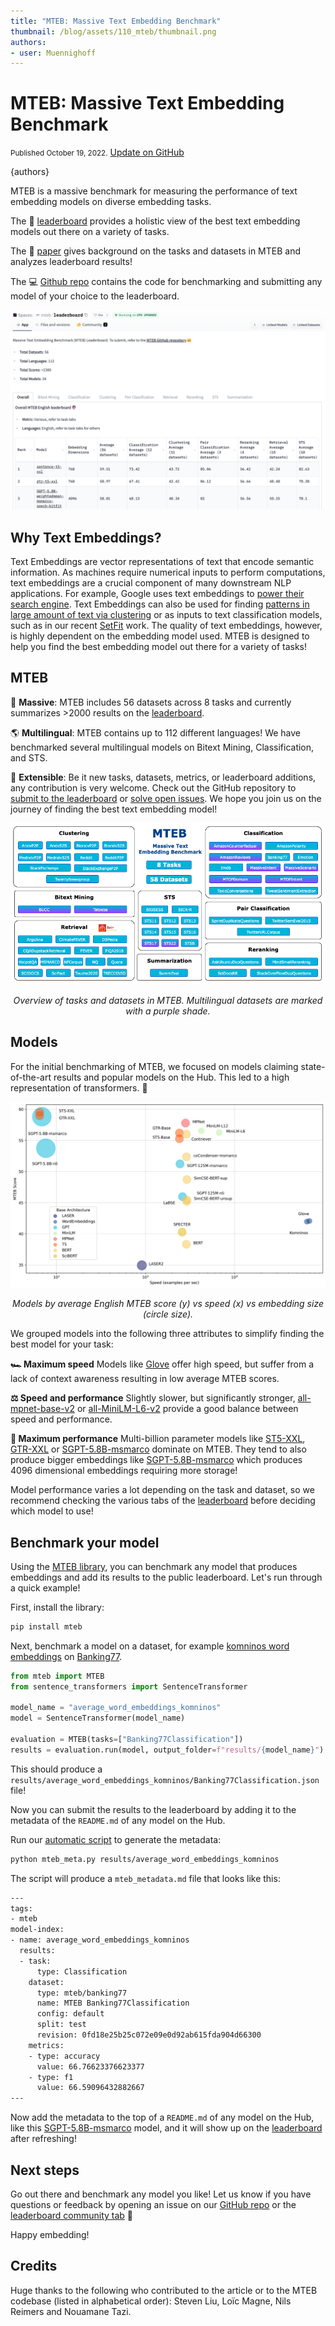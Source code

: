 ```yaml
---
title: "MTEB: Massive Text Embedding Benchmark" 
thumbnail: /blog/assets/110_mteb/thumbnail.png
authors:
- user: Muennighoff
---
```



<h1>MTEB: Massive Text Embedding Benchmark</h1>

<div class="blog-metadata">
    <small>Published October 19, 2022.</small>
    <a target="_blank" class="btn no-underline text-sm mb-5 font-sans" href="https://github.com/huggingface/blog/blob/main/mteb.md">
        Update on GitHub
    </a>
</div>

{authors}


MTEB is a massive benchmark for measuring the performance of text embedding models on diverse embedding tasks.

The 🥇 [leaderboard](https://huggingface.co/spaces/mteb/leaderboard) provides a holistic view of the best text embedding models out there on a variety of tasks. 

The 📝 [paper](https://arxiv.org/abs/2210.07316) gives background on the tasks and datasets in MTEB and analyzes leaderboard results!

The 💻 [Github repo](https://github.com/embeddings-benchmark/mteb) contains the code for benchmarking and submitting any model of your choice to the leaderboard.


<p align="center">
    <a href="https://huggingface.co/spaces/mteb/leaderboard"><img src="assets/110_mteb/leaderboard.png" alt="MTEB Leaderboard"></a>
</p>

## Why Text Embeddings?

Text Embeddings are vector representations of text that encode semantic information. As machines require numerical inputs to perform computations, text embeddings are a crucial component of many downstream NLP applications. For example, Google uses text embeddings to [power their search engine](https://cloud.google.com/blog/topics/developers-practitioners/find-anything-blazingly-fast-googles-vector-search-technology). Text Embeddings can also be used for finding [patterns in large amount of text via clustering](https://txt.cohere.ai/combing-for-insight-in-10-000-hacker-news-posts-with-text-clustering/) or as inputs to text classification models, such as in our recent [SetFit](https://huggingface.co/blog/setfit) work. The quality of text embeddings, however, is highly dependent on the embedding model used. MTEB is designed to help you find the best embedding model out there for a variety of tasks!

## MTEB 


🐋 **Massive**: MTEB includes 56 datasets across 8 tasks and currently summarizes >2000 results on the [leaderboard](https://huggingface.co/spaces/mteb/leaderboard). 

🌎 **Multilingual**: MTEB contains up to 112 different languages! We have benchmarked several multilingual models on Bitext Mining, Classification, and STS. 

🦚 **Extensible**: Be it new tasks, datasets, metrics, or leaderboard additions, any contribution is very welcome. Check out the GitHub repository to [submit to the leaderboard](https://github.com/embeddings-benchmark/mteb#leaderboard) or [solve open issues](https://github.com/embeddings-benchmark/mteb/issues). We hope you join us on the journey of finding the best text embedding model!



<p align="center">
    <img src="assets/110_mteb/mteb_diagram_white_background.png" alt="MTEB Taxonomy">
</p>
<p align="center">
    <em>Overview of tasks and datasets in MTEB. Multilingual datasets are marked with a purple shade.</em> 
</p>


## Models

For the initial benchmarking of MTEB, we focused on models claiming state-of-the-art results and popular models on the Hub. This led to a high representation of transformers. 🤖

<p align="center">
    <img src="assets/110_mteb/benchmark.png" alt="MTEB Speed Benchmark">
</p>
<p align="center">
    <em>Models by average English MTEB score (y) vs speed (x) vs embedding size (circle size).</em> 
</p>


We grouped models into the following three attributes to simplify finding the best model for your task:

**🏎 Maximum speed** Models like [Glove](https://huggingface.co/sentence-transformers/average_word_embeddings_glove.6B.300d) offer high speed, but suffer from a lack of context awareness resulting in low average MTEB scores.

**⚖️ Speed and performance** Slightly slower, but significantly stronger, [all-mpnet-base-v2](https://huggingface.co/sentence-transformers/all-mpnet-base-v2) or [all-MiniLM-L6-v2](https://huggingface.co/sentence-transformers/all-MiniLM-L6-v2) provide a good balance between speed and performance.

**💪 Maximum performance** Multi-billion parameter models like [ST5-XXL](https://huggingface.co/sentence-transformers/sentence-t5-xxl), [GTR-XXL](https://huggingface.co/sentence-transformers/gtr-t5-xxl) or [SGPT-5.8B-msmarco](https://huggingface.co/Muennighoff/SGPT-5.8B-weightedmean-msmarco-specb-bitfit) dominate on MTEB. They tend to also produce bigger embeddings like [SGPT-5.8B-msmarco](https://huggingface.co/Muennighoff/SGPT-5.8B-weightedmean-msmarco-specb-bitfit) which produces 4096 dimensional embeddings requiring more storage!


Model performance varies a lot depending on the task and dataset, so we recommend checking the various tabs of the [leaderboard](https://huggingface.co/spaces/mteb/leaderboard) before deciding which model to use!


## Benchmark your model

Using the [MTEB library](https://github.com/embeddings-benchmark/mteb), you can benchmark any model that produces embeddings and add its results to the public leaderboard. Let's run through a quick example!


First, install the library:
```sh
pip install mteb
```

Next, benchmark a model on a dataset, for example [komninos word embeddings](https://huggingface.co/sentence-transformers/average_word_embeddings_komninos) on [Banking77](https://huggingface.co/datasets/mteb/banking77).

```python
from mteb import MTEB
from sentence_transformers import SentenceTransformer

model_name = "average_word_embeddings_komninos"
model = SentenceTransformer(model_name)

evaluation = MTEB(tasks=["Banking77Classification"])
results = evaluation.run(model, output_folder=f"results/{model_name}")
```

This should produce a `results/average_word_embeddings_komninos/Banking77Classification.json` file!

Now you can submit the results to the leaderboard by adding it to the metadata of the `README.md` of any model on the Hub.

Run our [automatic script](https://github.com/embeddings-benchmark/mteb/blob/main/scripts/mteb_meta.py) to generate the metadata:

```sh
python mteb_meta.py results/average_word_embeddings_komninos
```

The script will produce a `mteb_metadata.md` file that looks like this:
```sh
---
tags:
- mteb
model-index:
- name: average_word_embeddings_komninos
  results:
  - task:
      type: Classification
    dataset:
      type: mteb/banking77
      name: MTEB Banking77Classification
      config: default
      split: test
      revision: 0fd18e25b25c072e09e0d92ab615fda904d66300
    metrics:
    - type: accuracy
      value: 66.76623376623377
    - type: f1
      value: 66.59096432882667
---
```

Now add the metadata to the top of a `README.md` of any model on the Hub, like this [SGPT-5.8B-msmarco](https://huggingface.co/Muennighoff/SGPT-5.8B-weightedmean-msmarco-specb-bitfit/blob/main/README.md) model, and it will show up on the [leaderboard](https://huggingface.co/spaces/mteb/leaderboard) after refreshing!

## Next steps

Go out there and benchmark any model you like! Let us know if you have questions or feedback by opening an issue on our [GitHub repo](https://github.com/embeddings-benchmark/mteb) or the [leaderboard community tab](https://huggingface.co/spaces/mteb/leaderboard/discussions) 🤗

Happy embedding!

## Credits

Huge thanks to the following who contributed to the article or to the MTEB codebase (listed in alphabetical order): Steven Liu, Loïc Magne, Nils Reimers and Nouamane Tazi.
